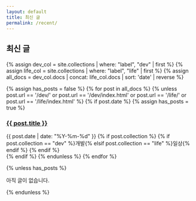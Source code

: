 ```yaml
---
layout: default
title: 최신 글
permalink: /recent/
---
```


<h2 class="page-section-title">최신 글</h2>

<div style="margin-top: 20px;">
{% assign dev_col = site.collections | where: "label", "dev" | first %}
{% assign life_col = site.collections | where: "label", "life" | first %}
{% assign all_docs = dev_col.docs | concat: life_col.docs | sort: 'date' | reverse %}

{% assign has_posts = false %}
{% for post in all_docs %}
  {% unless post.url == '/dev/' or post.url == '/dev/index.html' or post.url == '/life/' or post.url == '/life/index.html' %}
  {% if post.date %}
    {% assign has_posts = true %}
    <div class="page-post-card">
      <h3>
        <a href="{{ post.url }}">{{ post.title }}</a>
      </h3>
      <div class="page-post-meta">
        {{ post.date | date: "%Y-%m-%d" }}
        {% if post.collection %}
        <span class="category-tag">
          {% if post.collection == "dev" %}개발{% elsif post.collection == "life" %}일상{% endif %}
        </span>
        {% endif %}
      </div>
    </div>
  {% endif %}
  {% endunless %}
{% endfor %}

{% unless has_posts %}
<p class="page-no-posts">아직 글이 없습니다.</p>
{% endunless %}
</div>
